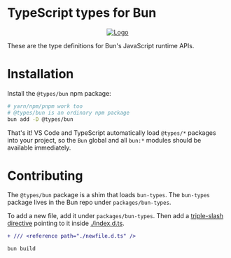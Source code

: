 # TypeScript types for Bun

<p align="center">
  <a href="https://bun.com"><img src="https://bun.com/logo@2x.png" alt="Logo"></a>
</p>

These are the type definitions for Bun's JavaScript runtime APIs.

# Installation

Install the `@types/bun` npm package:

```bash
# yarn/npm/pnpm work too
# @types/bun is an ordinary npm package
bun add -D @types/bun
```

That's it! VS Code and TypeScript automatically load `@types/*` packages into your project, so the `Bun` global and all `bun:*` modules should be available immediately.

# Contributing

The `@types/bun` package is a shim that loads `bun-types`. The `bun-types` package lives in the Bun repo under `packages/bun-types`.

To add a new file, add it under `packages/bun-types`. Then add a [triple-slash directive](https://www.typescriptlang.org/docs/handbook/triple-slash-directives.html) pointing to it inside [./index.d.ts](./index.d.ts).

```diff
+ /// <reference path="./newfile.d.ts" />
```

```bash
bun build
```
